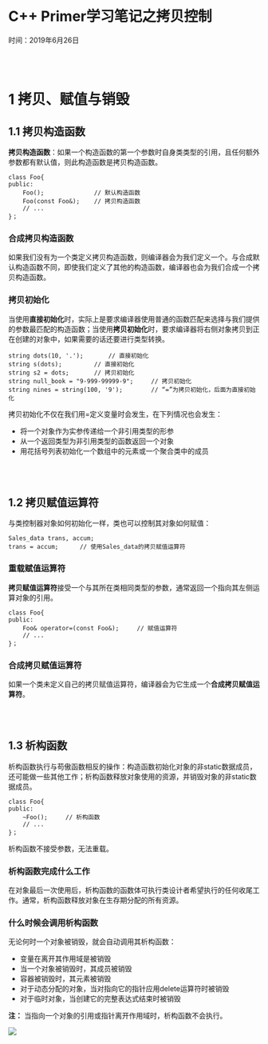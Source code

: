 # C++ Primer学习笔记之拷贝控制
时间：2019年6月26日

<br/><br/>
# 1 拷贝、赋值与销毁
## 1.1 拷贝构造函数
**拷贝构造函数**：如果一个构造函数的第一个参数时自身类类型的引用，且任何额外参数都有默认值，则此构造函数是拷贝构造函数。   
```
class Foo{
public:
	Foo();				// 默认构造函数
	Foo(const Foo&); 	// 拷贝构造函数
	// ...
}；
```
### 合成拷贝构造函数  
如果我们没有为一个类定义拷贝构造函数，则编译器会为我们定义一个。与合成默认构造函数不同，即使我们定义了其他的构造函数，编译器也会为我们合成一个拷贝构造函数。

### 拷贝初始化
当使用**直接初始化**时，实际上是要求编译器使用普通的函数匹配来选择与我们提供的参数最匹配的构造函数；当使用**拷贝初始化**时，要求编译器将右侧对象拷贝到正在创建的对象中，如果需要的话还要进行类型转换。
```
string dots(10, '.');		// 直接初始化
string s(dots);			// 直接初始化
string s2 = dots;		// 拷贝初始化
string null_book = "9-999-99999-9";		// 拷贝初始化
string nines = string(100, '9');		// “=”为拷贝初始化，后面为直接初始化
```  

拷贝初始化不仅在我们用=定义变量时会发生，在下列情况也会发生：
+ 将一个对象作为实参传递给一个非引用类型的形参
+ 从一个返回类型为非引用类型的函数返回一个对象
+ 用花括号列表初始化一个数组中的元素或一个聚合类中的成员  
  
<br/><br/>
## 1.2 拷贝赋值运算符
与类控制器对象如何初始化一样，类也可以控制其对象如何赋值：
```
Sales_data trans, accum;
trans = accum; 		// 使用Sales_data的拷贝赋值运算符
```
### 重载赋值运算符
**拷贝赋值运算符**接受一个与其所在类相同类型的参数，通常返回一个指向其左侧运算对象的引用。
```
class Foo{
public:
	Foo& operator=(const Foo&);		// 赋值运算符
	// ...
}；
```

### 合成拷贝赋值运算符
如果一个类未定义自己的拷贝赋值运算符，编译器会为它生成一个**合成拷贝赋值运算符**。  

<br/><br/>
## 1.3 析构函数
析构函数执行与苟傲函数相反的操作：构造函数初始化对象的非static数据成员，还可能做一些其他工作；析构函数释放对象使用的资源，并销毁对象的非static数据成员。
```
class Foo{
public:
	~Foo();		// 析构函数
	// ...
}；
```  
析构函数不接受参数，无法重载。

### 析构函数完成什么工作
在对象最后一次使用后，析构函数的函数体可执行类设计者希望执行的任何收尾工作。通常，析构函数释放对象在生存期分配的所有资源。

### 什么时候会调用析构函数
无论何时一个对象被销毁，就会自动调用其析构函数：
+ 变量在离开其作用域是被销毁
+ 当一个对象被销毁时，其成员被销毁
+ 容器被销毁时，其元素被销毁
+ 对于动态分配的对象，当对指向它的指针应用delete运算符时被销毁
+ 对于临时对象，当创建它的完整表达式结束时被销毁  

**注：** 当指向一个对象的引用或指针离开作用域时，析构函数不会执行。

![](http://latex.codecogs.com/gif.latex?\\F=ma})